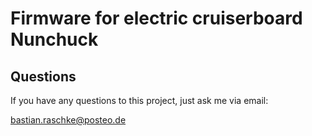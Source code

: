 # Firmware for electric cruiserboard Nunchuck

## Questions

If you have any questions to this project, just ask me via email:

<bastian.raschke@posteo.de>
